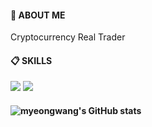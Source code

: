 
####  :wave: ABOUT ME 
 Cryptocurrency Real Trader 
 <br/>
  
####  :clipboard: SKILLS 
 <img src="https://img.shields.io/badge/python-3776AB?style=for-the-badge&logo=python&logoColor=white"> <img src="https://img.shields.io/badge/Bitcoin-F7931A?style=for-the-badge&logo=bitcoin&logoColor=white">



<!--
**myeongwang/myeongwang** is a ✨ _special_ ✨ repository because its `README.md` (this file) appears on your GitHub profile.

Here are some ideas to get you started:

- 🔭 I’m currently working on ...
- 🌱 I’m currently learning ...
- 👯 I’m looking to collaborate on ...
- 🤔 I’m looking for help with ...
- 💬 Ask me about ...
- 📫 How to reach me: ...
- 😄 Pronouns: ...
- ⚡ Fun fact: ...
-->
#### ![myeongwang's GitHub stats](https://github-readme-stats.vercel.app/api?username=myeongwang&show_icons=true)   
